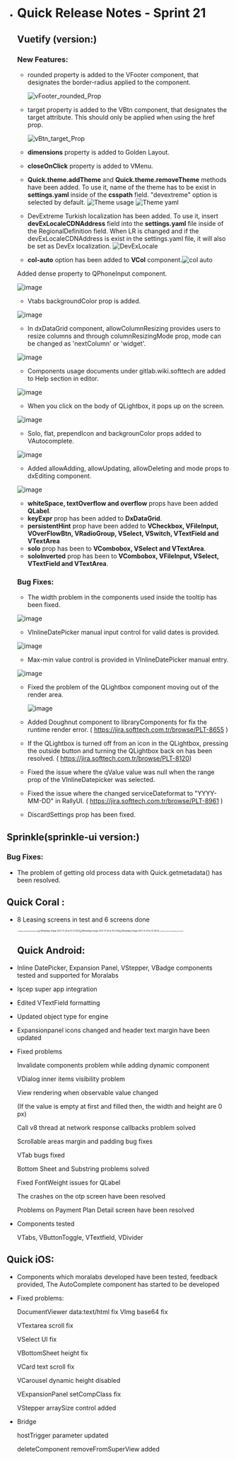 * # Quick Release Notes - Sprint 21

  ## Vuetify (version:)

  ### New Features:

  - rounded property is added to the VFooter component, that designates the border-radius applied to the component. 

  	![vFooter_rounded_Prop](https://cdn.softtech.com.tr/ngsp-quick/nemo/dev/mdImages/releaseNotes/vFooter_rounded_Prop.gif)
  
  - target property is added to the VBtn component, that designates the target attribute. This should only be applied when using the href prop.
  
  	![vBtn_target_Prop](https://cdn.softtech.com.tr/ngsp-quick/nemo/dev/mdImages/releaseNotes/vBtn_target_Prop.gif)
  
  - **dimensions** property is added to Golden Layout.
  
  - **closeOnClick** property is added to VMenu.
  
  - **Quick.theme.addTheme** and **Quick.theme.removeTheme** methods have been added. To use it, name of the theme has to be exist in **settings.yaml** inside of the **csspath** field. "devextreme" option is selected by default.
    ![Theme usage](https://cdn.softtech.com.tr/ngsp-quick/nemo/dev/mdImages/releaseNotes/themeTS.png)
    ![Theme yaml](https://cdn.softtech.com.tr/ngsp-quick/nemo/dev/mdImages/releaseNotes/themeYaml.png)
    
  - DevExtreme Turkish localization has been added. To use it, insert **devExLocaleCDNAddress** field into the **settings.yaml** file inside of the RegionalDefinition field. When LR is changed and if the devExLocaleCDNAddress is exist in the settings.yaml file, it will also be set as DevEx localization.
    ![DevExLocale](https://cdn.softtech.com.tr/ngsp-quick/nemo/dev/mdImages/releaseNotes/devexlocalization.png)
    
  - **col-auto** option has been added to **VCol** component.![col auto](https://cdn.softtech.com.tr/ngsp-quick/nemo/dev/mdImages/releaseNotes/col-auto.gif)
  
  
  
  Added dense property to QPhoneInput component.
  
  ![image](https://cdn.softtech.com.tr/ngsp-quick/nemo/dev/mdImages/releaseNotes/QphoneInput_dense_prop.gif)
  
  
  
  
  
  - Vtabs backgroundColor prop is added. 
  
  ![image](https://cdn.softtech.com.tr/ngsp-quick/nemo/dev/mdImages/releaseNotes/VtabsBackgroundColorProp.gif)
  
  
  
  
  
  - In dxDataGrid component, allowColumnResizing provides users to resize columns and through columnResizingMode prop, mode can be changed as 'nextColumn' or 'widget'.
  
  ![image](https://cdn.softtech.com.tr/ngsp-quick/nemo/dev/mdImages/releaseNotes/DxDataGrid_columnResizing.gif)
  
  
  
  
  
  - Components usage documents under gitlab.wiki.softtech are added to Help section in editor.
  
  ![image](http://cdn.softtech.com.tr/ngsp-quick/nemo/dev/mdImages/releaseNotes/help_menu.gif)
  
  
  
  
  
  - When you click on the body of QLightbox, it pops up on the screen.
  
  
  ![image](https://cdn.softtech.com.tr/ngsp-quick/nemo/dev/mdImages/releaseNotes/QLightbox_bodyclick.gif)
  
  
  
  
  
  
  
  - Solo, flat, prependIcon and backgrounColor props added to VAutocomplete.
  
  ![image](http://cdn.softtech.com.tr/ngsp-quick/nemo/dev/mdImages/releaseNotes/Autocomplete-props-Solo-Flat-Icon.gif)
  
  
  
  
  
  - Added allowAdding, allowUpdating, allowDeleting and mode props to dxEditing component.
  
  ![image](https://cdn.softtech.com.tr/ngsp-quick/nemo/dev/mdImages/releaseNotes/dxEditing_AddingUpdatingDeleting_props.gif)
  
  
  
  - **whiteSpace, textOverflow and overflow** props have been added **QLabel**.
  - **keyExpr** prop has been added to **DxDataGrid**.
  - **persistentHint** prop have been added to **VCheckbox, VFileInput, VOverFlowBtn, VRadioGroup, VSelect, VSwitch, VTextField and VTextArea**
  - **solo** prop has been to **VCombobox, VSelect and VTextArea**.
  - **soloInverted** prop has been to **VCombobox, VFileInput, VSelect, VTextField and VTextArea**.
  
  ### **Bug Fixes:**
  
  - The width problem in the components used inside the tooltip has been fixed.
  
  ![image](https://cdn.softtech.com.tr/ngsp-quick/nemo/dev/mdImages/releaseNotes/tooltip_column.png)
  
  
  
  - VInlineDatePicker manual input control for valid dates is provided.
  
  ![image](https://cdn.softtech.com.tr/ngsp-quick/nemo/dev/mdImages/releaseNotes/VinlineDatePicker_manuel_entry.gif)
  
  
  
  
  
  - Max-min value control is provided in VInlineDatePicker manual entry.
  
  ![image](https://cdn.softtech.com.tr/ngsp-quick/nemo/dev/mdImages/releaseNotes/VinlineDatePicker_min-max_manuel.gif)
  
  
  
  
  
  - Fixed the problem of the QLightbox component moving out of the render area.
  
    ![image](https://cdn.softtech.com.tr/ngsp-quick/nemo/dev/mdImages/releaseNotes/QLightBoxRenderAre.gif)
  
  - Added Doughnut component to libraryComponents for fix the runtime render error. ( https://jira.softtech.com.tr/browse/PLT-8655 ) 
  - If the QLightbox is turned off from an icon in the QLightbox, pressing the outside button and turning the QLightbox back on has been resolved. ( https://jira.softtech.com.tr/browse/PLT-8120)
  - Fixed the issue where the qValue value was null when the range prop of the VInlineDatepicker was selected.
  
  - Fixed the issue where the changed serviceDateformat to "YYYY-MM-DD" in RallyUI. (  https://jira.softtech.com.tr/browse/PLT-8961 )
  - DiscardSettings prop has been fixed.



## Sprinkle(sprinkle-ui version:)


### **Bug Fixes:**

- The problem of getting old process data with Quick.getmetadata() has been resolved.



Quick Coral :
------------------

- 8 Leasing screens in test and 6 screens done

  <img src=https://cdn.softtech.com.tr/ngsp-quick/nemo/dev/mdImages/releaseNotes/androidOTP%20-%20Sprint21.png alt="Superapp Animation" style="zoom:15%;" /><img src="https://cdn.softtech.com.tr/ngsp-quick/nemo/dev/mdImages/releaseNotes/androidCompanyDetail%20-%20Sprint21.png" alt="androidCompanyDetail" style="zoom:15%;" /><img src="https://cdn.softtech.com.tr/ngsp-quick/nemo/dev/mdImages/releaseNotes/androidCalculator%20-%20Sprint21.jpeg" alt="WhatsApp Image 2021-11-29 at 10.37.42" style="zoom:32%;" /><img src="https://cdn.softtech.com.tr/ngsp-quick/nemo/dev/mdImages/releaseNotes/androidPaymentPlanDetail%20-%20Sprint21.jpeg" style="zoom:32%;" /><img src="https://cdn.softtech.com.tr/ngsp-quick/nemo/dev/mdImages/releaseNotes/androidAnouncements%20-%20Sprint21.jpeg" alt="WhatsApp Image 2021-11-29 at 10.37.56" style="zoom:32%;" /><img src="https://cdn.softtech.com.tr/ngsp-quick/nemo/dev/mdImages/releaseNotes/androidAnouncementDetail%20-%20Sprint21.jpeg" alt="WhatsApp Image 2021-11-29 at 10.38.02" style="zoom:32%;" /><img src="https://cdn.softtech.com.tr/ngsp-quick/nemo/dev/mdImages/releaseNotes/androidLogin%20-%20Sprint21.png" alt="Screenshot_1638173506" style="zoom:15%;" /><img src="https://cdn.softtech.com.tr/ngsp-quick/nemo/dev/mdImages/releaseNotes/androidProjectDetail%20-%20Sprint21.png" alt="Screenshot_1638173548" style="zoom:15%;" /><img src="https://cdn.softtech.com.tr/ngsp-quick/nemo/dev/mdImages/releaseNotes/androidPasswordChange%20-%20Sprint21.png" style="zoom:15%;" />

  

  Quick Android:
  ------------------

- Inline DatePicker, Expansion Panel, VStepper, VBadge components tested and supported for Moralabs

- Işcep super app integration

- Edited VTextField formatting

- Updated object type for engine

- Expansionpanel icons changed and header text margin have been updated

- Fixed problems

  Invalidate components problem while adding dynamic component

  VDialog inner items visibility problem

  View rendering when observable value changed

  (If the value is empty at first and filled then, the width and height are 0 px)

  Call v8 thread at network response callbacks problem solved

  Scrollable areas margin and padding bug fixes 

  VTab bugs fixed

  Bottom Sheet and Substring problems solved

  Fixed FontWeight issues for QLabel

  The crashes on the otp screen have been resolved

  Problems on Payment Plan Detail screen have been resolved

- Components tested

  VTabs, VButtonToggle, VTextfield, VDivider

  

Quick iOS:
------------------

- Components which moralabs developed have been tested, feedback provided, The AutoComplete component has started to be developed

- Fixed problems:

  DocumentViewer data:text/html fix
  VImg base64 fix

  VTextarea scroll fix

  VSelect UI fix

  VBottomSheet height fix

  VCard text scroll fix

  VCarousel dynamic height disabled

  VExpansionPanel setCompClass fix

  VStepper arraySize control added

- Bridge

  hostTrigger parameter updated

  deleteComponent removeFromSuperView added
